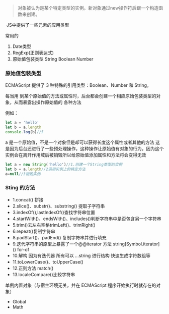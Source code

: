 > 对象被认为是某个特定类型的实例。新对象通过new操作符后跟一个构造函数来创建。

​       JS中提供了一些元素的应用类型

   常用的

1. Date类型
2. RegExp(正则表达式)
3. 原始值包装类型 String Boolean Number

### 原始值包装类型

ECMAScript 提供了 3 种特殊的引用类型：Boolean、Number 和 String。

每当用 到某个原始值的方法或属性时，后台都会创建一个相应原始包装类型的对象，从而暴露出操作原始值的 各种方法

例如：

```javascript
let a = 'hello'
let b = a.length
console.log(b)//5 
```

a 是一个原始值，不是一个对象但是却可以获得长度这个属性或者其他的方法 这是因为后台还进行了一些预处理操作，这种操作让原始值有对象的行为，因为这个实例会在离开作用域后被销毁所以给原始值添加属性和方法将会变得无效

```javascript
let a = new String('hello')//1.创建一个String类型的实例
let b = a.length//2调用实例上的特定方法
a=null//3销毁实例
```

### Sting 的方法

- 1.concat() 拼接
- 2.slice()、substr()、substring() 提取子字符串
- 3.indexOf(),lastIndexOf()查找字符串位置
- 4.startWith()、endsWith()、includes()判断字符串中是否包含另一个字符串
- 5.trim()去左右空格trimLeft()、trimRight()
- 6.repeat()复制字符串
- 8.padStart()、padEnd() 复制字符串并进行填充
- 9.迭代字符串的原型上暴露了一个@@iterator 方法 string[Symbol.iterator] () for-of
- 10.解构 因为有迭代器 所有可以 ...string 进行结构 快速生成字符数组等
- 11.toLowerCase()、toUpperCase()
- 12.正则方法 match() 
- 13.localeCompare()比较字符串

单例内置对象（与宿主环境无关，并在 ECMAScript 程序开始执行时就存在的对象）

+ Global
+ Math